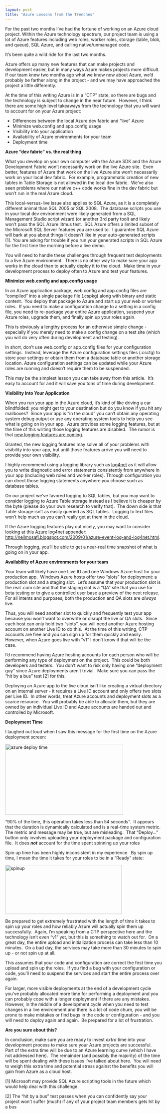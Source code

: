 ```yaml
---
layout: post
title: "Azure Lessons from the Trenches"
---
```



<p>For the past two months I&#8217;ve had the fortune of working on an Azure cloud project. Within the Azure technology spectrum, our project team is using a lot of Azure features including web roles, worker roles, storage (table, blob, and queue), SQL Azure, and calling native/unmanaged code.</p>




<p>It&#8217;s been quite a wild ride for the last two months.</p>




<p>Azure offers up many new features that can make projects and development easier, but in many ways Azure makes projects more difficult.  If our team knew two months ago what we know now about Azure, we&#8217;d probably be farther along in the project - and we may have approached the project a little differently.</p>




<p>At the time of this writing Azure is in a &#8220;CTP&#8221; state, so there are bugs and the technology is subject to change in the near future.  However, I think there are some high level takeaways from the technology that you will want to account for on your Azure project:</p>




<ul>
<li>Differences between the local Azure dev fabric and &#8220;live&#8221; Azure</li> 
<li>Minimize web.config and app.config usage</li> 
<li>Visibility into your application</li> 
<li>Availability of Azure environments for your team</li> 
<li>Deployment time</li> </ul>
<p><b>Azure &#8220;dev fabric&#8221; vs. the real thing</b></p>




<p>What you develop on your own computer with the Azure SDK and the Azure Development Fabric won&#8217;t necessarily work on the live Azure site.  Even better, features of Azure that work on the live Azure site won&#8217;t necessarily work on your local dev fabric.  For example, programmatic creation of new tables in Table Storage is not allowed in the local dev fabric.  We&#8217;ve also seen problems where our native c++ code works fine in the dev fabric but won&#8217;t run in the real Azure cloud.</p>




<p>This local-versus-live issue also applies to SQL Azure, as it is a completely different animal than SQL 2005 or SQL 2008.  The database scripts you use in your local dev environment were likely generated from a SQL Management Studio script wizard (or another 3rd party tool) and likely won&#8217;t pass the SQL Azure litmus test.  SQL Azure offers a limited subset of the Microsoft SQL Server features you are used to.  I guarantee SQL Azure will bark at you about things it doesn&#8217;t like in your auto-generated scripts [1]. You are asking for trouble if you run your generated scripts in SQL Azure for the first time the morning before a live demo.</p>




<p>You will need to handle these challenges through frequent test deployments to a live Azure environment.  There is no other way to make sure your app works in the cloud than to actually deploy it to the cloud.  Make time in your development process to deploy often to Azure and test your features.</p>




<p><b>Minimize web.config and app.config usage</b></p>




<p>In an Azure application package, web.config and app.config files are &#8220;compiled&#8221; into a single package file (.cspkg) along with binary and static content.  You deploy that package to Azure and start up your web or worker roles.  If you need to make a configuration change to a setting in a config file, you need to re-package your entire Azure application, suspend your Azure roles, upgrade them, and finally spin up your roles again.</p>




<p>This is obviously a lengthy process for an otherwise simple change - especially if you merely need to make a config change on a test site (which you will do very often during development and testing).</p>




<p>In short, don&#8217;t use web.config or app.config files for your configuration settings.  Instead, leverage the Azure configuration settings files (.cscfg) to store your settings or obtain them from a database table or another storage location. Azure configuration settings can be updated while your Azure roles are running and doesn&#8217;t require them to be suspended.</p>




<p>This may be the simplest lesson you can take away from this article.  It&#8217;s easy to account for and it will save you tons of time during development.</p>




<p><b>Visibility Into Your Application</b></p>




<p>When you run your app in the Azure cloud, it&#8217;s kind of like driving a car blindfolded: you might get to your destination but do you know if you hit any mailboxes?  Since your app is &#8220;in the cloud&#8221; you can&#8217;t obtain any operating system debug output or use any operating system tools to help you see what is going on in your app.  Azure provides some logging features, but at the time of this writing those logging features are disabled.  The rumor is that <a href="http://blogs.msdn.com/windowsazure/archive/2009/10/03/upcoming-changes-to-windows-azure-logging.aspx" target="_blank">new logging features are coming</a>.</p>




<p>Granted, the new logging features may solve all of your problems with visibility into your app, but until those features arrive you will need to provide your own visibility.</p>




<p>I highly recommend using a logging library such as <a target="_blank" href="http://logging.apache.org/log4net/index.html">log4net</a> as it will allow you to write diagnostic and error statements consistently from anywhere in your app (including web roles and worker roles). Through configuration you can direct those logging statements anywhere you choose such as database tables.</p>




<p>On our project we&#8217;ve favored logging to SQL tables, but you may want to consider logging to Azure Table storage instead as I believe it is cheaper by the byte (please do your own research to verify that).  The down side is that Table storage isn&#8217;t as easily queried as SQL tables.  Logging to text files won&#8217;t help much as you can&#8217;t really get at them in the cloud.</p>




<p>If the Azure logging features play out nicely, you may want to consider looking at this Azure log4net appender: <a href="http://neilmosafi.blogspot.com/2009/01/azure-event-log-and-log4net.html." target="_blank"><a href="http://neilmosafi.blogspot.com/2009/01/azure-event-log-and-log4net.html" target="_blank">http://neilmosafi.blogspot.com/2009/01/azure-event-log-and-log4net.html</a></a>.</p>




<p>Through logging, you&#8217;ll be able to get a near-real time snapshot of what is going on in your app.</p>




<p><b>Availability of Azure environments for your team</b></p>




<p>Your team will likely have one Live ID and one Windows Azure host for your production app.  Windows Azure hosts offer two &#8220;slots&#8221; for deployment: a production slot and a staging slot.  Let&#8217;s assume that your production slot is the real .com site and that the staging slot is a &#8220;QA&#8221; site that you use for beta testing or to give a controlled user base a preview of the next release.  For all intents and purposes, both the production and QA slots are <i>always</i> live.</p>




<p>Thus, you will need another slot to quickly and frequently test your app because you won&#8217;t want to overwrite or disrupt the live or QA slots.  Since each host can only hold two &#8220;slots&#8221;, you will need another Azure hosting account on another Live ID to do this.  At the time of this writing, CTP accounts are free and you can sign up for them quickly and easily.  However, when Azure goes live with &#8220;v1&#8221; I don&#8217;t know if that will be the case.</p>




<p>I&#8217;d recommend having Azure hosting accounts for each person who will be performing any type of deployment on the project.  This could be both developers and testers.  You don&#8217;t want to risk only having one &#8220;deployment guy&#8221; since Azure deployments aren&#8217;t trivial.  Make sure you can pass the &#8220;hit by a bus&#8221; test [2] for this.</p>




<p>Deploying an Azure app to the live cloud isn&#8217;t like creating a virtual directory on an internal server - it requires a Live ID account and only offers two slots per Live ID.  In other words, treat Azure accounts and deployment slots as a scarce resource.  You will probably be able to allocate them, but they are owned by an individual Live ID and Azure accounts are handed out and controlled by Microsoft.</p>




<p><b>Deployment Time</b></p>




<p>I laughed out loud when I saw this message for the first time on the Azure deployment screen:</p>




<p><a title="azure deploy time by kindohm, on Flickr" href="http://www.flickr.com/photos/kindohm/4079931111/" target="_blank"><img src="http://farm3.static.flickr.com/2478/4079931111_a88ac599e7_o.png" alt="azure deploy time" width="378" height="226"/></a></p>




<p>&#8220;90% of the time, this operation takes less than 54 seconds&#8221;.  It appears that the duration is dynamically calculated and is a real-time system metric.  The metric and message may be true, but are misleading.  That &#8220;Deploy&#8230;&#8221; button only involves uploading your deployment package and configuration file.  It does <b><i>not</i></b> account for the time spent spinning up your roles</p>




<p>Spin up time has been highly inconsistent in my experience.  By spin up time, I mean the time it takes for your roles to be in a &#8220;Ready&#8221; state:</p>




<p><a title="spinup by kindohm, on Flickr" href="http://www.flickr.com/photos/kindohm/4079993769/" target="_blank"><img src="http://farm3.static.flickr.com/2551/4079993769_56c3e15212_o.png" alt="spinup" width="374" height="157"/></a></p>




<p>Be prepared to get extremely frustrated with the length of time it takes to spin up your roles and how reliably Azure will actually spin them up successfully.  Again, I&#8217;m speaking from a CTP perspective here and the technology isn&#8217;t even &#8220;v1&#8221; yet, but this is something to watch out for.  On a great day, the entire upload and initialization process can take less than 10 minutes.  On a bad day, the services may take more than 30 minutes to spin up - or not spin up at all.</p>




<p>This assumes that your code and configuration are correct the first time you upload and spin up the roles.  If you find a bug with your configuration or code, you&#8217;ll need to suspend the services and start the entire process over again.</p>




<p>For larger, more visible deployments at the end of a development cycle you&#8217;ve probably allocated more time for performing a deployment and you can probably cope with a longer deployment if there are any mistakes.  However, in the middle of a development cycle when you need to test changes in a live environment and there is a lot of code churn, you will be prone to make mistakes or find bugs in the code or configuration - and you will need to deploy again and again.  Be prepared for a lot of frustration.</p>




<p><b>Are you sure about this?<br/></b></p>




<p>In conclusion, make sure you are ready to invest <i>extra</i> time into your development process to make sure your Azure projects are successful.  Part of the extra time will be due to an Azure learning curve (which I have not addressed here).  The remainder (and possibly the majority) of the time will be spent dealing with these issues I&#8217;ve talked about here.  You will need to weigh this extra time and potential stress against the benefits you will gain from Azure as a cloud host.</p>




<p>[1] Microsoft may provide SQL Azure scripting tools in the future which would help deal with this challenge.</p>




<p>[2] The &#8220;hit by a bus&#8221; test passes when you can confidently say your project won&#8217;t suffer (much) if any of your project team members gets hit by a bus</p>




